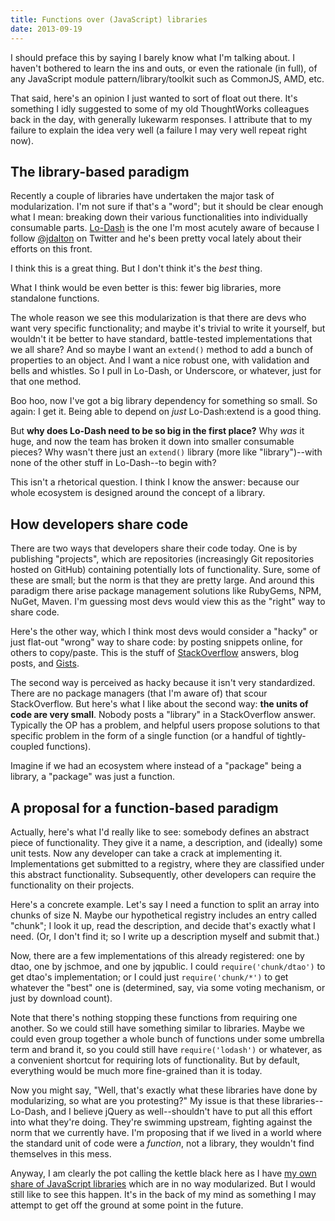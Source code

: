 ```yaml
---
title: Functions over (JavaScript) libraries
date: 2013-09-19
---
```


I should preface this by saying I barely know what I'm talking about. I haven't bothered to learn
the ins and outs, or even the rationale (in full), of any JavaScript module pattern/library/toolkit
such as CommonJS, AMD, etc.

That said, here's an opinion I just wanted to sort of float out there. It's something I idly
suggested to some of my old ThoughtWorks colleagues back in the day, with generally lukewarm
responses. I attribute that to my failure to explain the idea very well (a failure I may very well
repeat right now).

The library-based paradigm
--------------------------

Recently a couple of libraries have undertaken the major task of modularization. I'm not sure if
that's a "word"; but it should be clear enough what I mean: breaking down their various
functionalities into individually consumable parts. [Lo-Dash](http://lodash.com/) is the one I'm
most acutely aware of because I follow [@jdalton](https://twitter.com/jdalton) on Twitter and he's
been pretty vocal lately about their efforts on this front.

I think this is a great thing. But I don't think it's the *best* thing.

What I think would be even better is this: fewer big libraries, more standalone functions.

The whole reason we see this modularization is that there are devs who want very specific
functionality; and maybe it's trivial to write it yourself, but wouldn't it be better to have
standard,  battle-tested implementations that we all share? And so maybe I want an `extend()` method
to add a bunch of properties to an object. And I want a nice robust one, with validation and bells
and whistles. So I pull in Lo-Dash, or Underscore, or whatever, just for that one method.

Boo hoo, now I've got a big library dependency for something so small. So again: I get it. Being
able to depend on *just* Lo-Dash:extend is a good thing.

But **why does Lo-Dash need to be so big in the first place?** Why *was* it huge, and now the team
has broken it down into smaller consumable pieces? Why wasn't there just an `extend()` library (more
like "library")--with none of the other stuff in Lo-Dash--to begin with?

This isn't a rhetorical question. I think I know the answer: because our whole ecosystem is designed
around the concept of a library.

How developers share code
-------------------------

There are two ways that developers share their code today. One is by publishing "projects", which
are repositories (increasingly Git repositories hosted on GitHub) containing potentially lots of
functionality. Sure, some of these are small; but the norm is that they are pretty large. And around
this paradigm there arise package management solutions like RubyGems, NPM, NuGet, Maven. I'm
guessing most devs would view this as the "right" way to share code.

Here's the other way, which I think most devs would consider a "hacky" or just flat-out "wrong" way
to share code: by posting snippets online, for others to copy/paste. This is the stuff of
[StackOverflow](http://stackoverflow.com/) answers, blog posts, and
[Gists](https://gist.github.com/).

The second way is perceived as hacky because it isn't very standardized. There are no package
managers (that I'm aware of) that scour StackOverflow. But here's what I like about the second way:
**the units of code are very small**. Nobody posts a "library" in a StackOverflow answer. Typically
the OP has a problem, and helpful users propose solutions to that specific problem in the form of a
single function (or a handful of tightly-coupled functions).

Imagine if we had an ecosystem where instead of a "package" being a library, a "package" was just a
function.

A proposal for a function-based paradigm
----------------------------------------

Actually, here's what I'd really like to see: somebody defines an abstract piece of functionality.
They give it a name, a description, and (ideally) some unit tests. Now any developer can take a
crack at implementing it. Implementations get submitted to a registry, where they are classified
under this abstract functionality. Subsequently, other developers can require the functionality on
their projects.

Here's a concrete example. Let's say I need a function to split an array into chunks of size N.
Maybe our hypothetical registry includes an entry called "chunk"; I look it up, read the
description, and decide that's exactly what I need. (Or, I don't find it; so I write up a
description myself and submit that.)

Now, there are a few implementations of this already registered: one by dtao, one by jschmoe, and
one by jqpublic. I could `require('chunk/dtao')` to get dtao's implementation; or I could just
`require('chunk/*')` to get whatever the "best" one is (determined, say, via some voting mechanism,
or just by download count).

Note that there's nothing stopping these functions from requiring one another. So we could still
have something similar to libraries. Maybe we could even group together a whole bunch of functions
under some umbrella term and brand it, so you could still have `require('lodash')` or whatever, as a
convenient shortcut for requiring lots of functionality. But by default, everything would be much
more fine-grained than it is today.

Now you might say, "Well, that's exactly what these libraries have done by modularizing, so what are
you protesting?" My issue is that these libraries--Lo-Dash, and I believe jQuery as well--shouldn't
have to put all this effort into what they're doing. They're swimming upstream, fighting against the
norm that we currently have. I'm proposing that if we lived in a world where the standard unit of
code were a *function*, not a library, they wouldn't find themselves in this mess.

Anyway, I am clearly the pot calling the kettle black here as I have [my own share of JavaScript
libraries](https://github.com/dtao?tab=repositories) which are in no way modularized. But I would
still like to see this happen. It's in the back of my mind as something I may attempt to get off the
ground at some point in the future.

